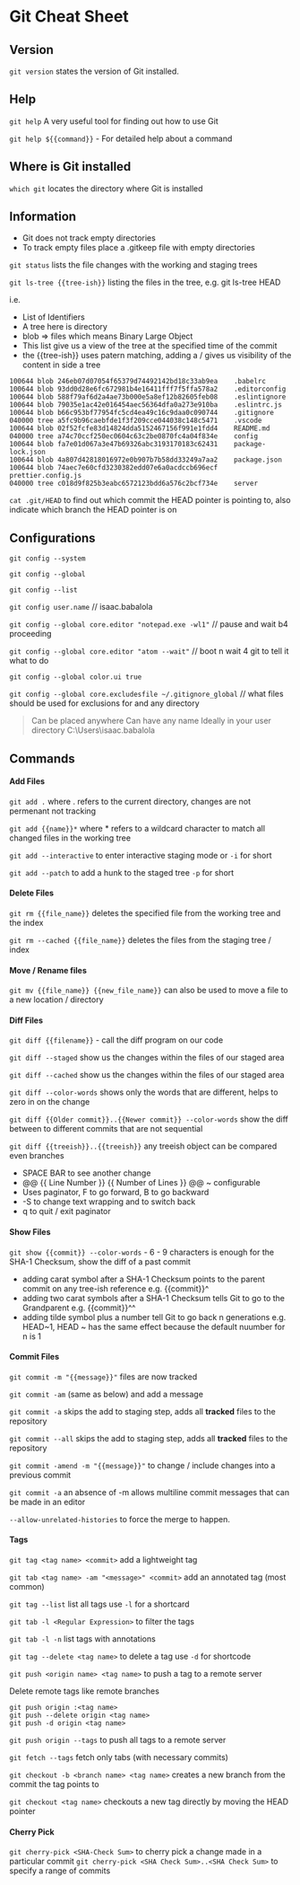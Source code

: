 # Git Cheat Sheet

## Version
`git version`  states the version of Git installed.

## Help 
`git help` A very useful tool for finding out how to use Git

`git help ${{command}}` - For detailed help about a command

## Where is Git installed
`which git`  locates the directory where Git is installed 

## Information
- Git does not track empty directories
- To track empty files place a .gitkeep file with empty directories
 
`git status` lists the file changes with the working and staging trees

`git ls-tree {{tree-ish}}` listing the files in the tree, e.g. git ls-tree HEAD

i.e.
-  List of Identifiers 
-  A tree here is directory
-  blob => files which means Binary Large Object
-  This list give us a view of the tree at the specified time of the commit
-  the {{tree-ish}} uses patern matching, adding a / gives us visibility of the content in side a tree

```
100644 blob 246eb07d07054f65379d74492142bd18c33ab9ea    .babelrc
100644 blob 93dd0d28e6fc672981b4e16411fff7f5ffa578a2    .editorconfig
100644 blob 588f79af6d2a4ae73b000e5a8ef12b82605feb08    .eslintignore
100644 blob 79035e1ac42e016454aec56364dfa0a273e910ba    .eslintrc.js
100644 blob b66c953bf77954fc5cd4ea49c16c9daa0c090744    .gitignore
040000 tree a5fc9b96caebfde1f3f209cce044038c148c5471    .vscode
100644 blob 02f52fcfe83d14824dda5152467156f991e1fdd4    README.md
040000 tree a74c70ccf250ec0604c63c2be0870fc4a04f834e    config
100644 blob fa7e01d067a3e47b69326abc3193170183c62431    package-lock.json
100644 blob 4a807d42818016972e0b907b7b58dd33249a7aa2    package.json
100644 blob 74aec7e60cfd3230382edd07e6a0acdccb696ecf    prettier.config.js
040000 tree c018d9f825b3eabc6572123bdd6a576c2bcf734e    server
```

`cat .git/HEAD` to find out which commit the HEAD pointer is pointing to, also indicate which branch the HEAD pointer is on

## Configurations 
`git config --system`

`git config --global`

`git config --list`

`git config user.name` // isaac.babalola

`git config --global core.editor "notepad.exe -wl1"` // pause and wait b4 proceeding

`git config --global core.editor "atom --wait"` // boot n wait 4 git to tell it what to do

`git config --global color.ui true`

`git config --global core.excludesfile ~/.gitignore_global` // what files should be used for exclusions for and any directory

> Can be placed anywhere 
> Can have any name
> Ideally in your user directory C:\Users\isaac.babalola

## Commands

#### Add Files
`git add .` where . refers to the current directory, changes are not permenant not tracking

`git add {{name}}*` where * refers to a wildcard character to match all changed files in the working tree 

`git add --interactive` to enter interactive staging mode or `-i` for short

`git add --patch` to add a hunk to the staged tree `-p` for short

#### Delete Files
`git rm {{file_name}}`   deletes the specified file from the working tree and the index

`git rm --cached {{file_name}}` deletes the files from the staging tree / index

#### Move / Rename files
`git mv {{file_name}} {{new_file_name}}` can also be used to move a file to a new location / directory

#### Diff Files
`git diff {{filename}}` - call the diff program on our code

`git diff --staged` show us the changes within the files of our staged area

`git diff --cached` show us the changes within the files of our staged area

`git diff --color-words` shows only the words that are different, helps to zero in on the change

`git diff {{Older commit}}..{{Newer commit}} --color-words` show the diff between to different commits that are not sequential

`git diff {{treeish}}..{{treeish}}` any treeish object can be compared even branches

- SPACE BAR to see another change
- @@ {{ Line Number }} {{ Number of Lines }} @@ ~ configurable
- Uses paginator, F to go forward, B to go backward
- -S to change text wrapping and to switch back
- q to quit / exit paginator

#### Show Files
`git show {{commit}} --color-words` - 6 - 9 characters is enough for the SHA-1 Checksum, show the diff of a past commit

- adding carat symbol after a SHA-1 Checksum points to the parent commit on any tree-ish reference e.g. {{commit}}^
- adding two carat symbols after a SHA-1 Checksum tells Git to go to the Grandparent e.g. {{commit}}^^
- adding tilde symbol plus a number tell Git to go back n generations e.g. HEAD~1, HEAD ~ has the same effect because the default nuumber for n is 1

#### Commit Files
`git commit -m "{{message}}"`  files are now tracked

`git commit -am` (same as below) and add a message

`git commit -a` skips the add to staging step, adds all __tracked__ files to the repository

`git commit --all` skips the add to staging step, adds all __tracked__ files to the repository

`git commit -amend -m "{{message}}"` to change / include changes into a previous commit

`git commit -a` an absence of -m allows multiline commit messages that can be made in an editor

`--allow-unrelated-histories` to force the merge to happen.

#### Tags

`git tag <tag name> <commit>` add a lightweight tag

`git tab <tag name> -am "<message>" <commit>` add an annotated tag (most common)

`git tag --list` list all tags use `-l` for a shortcard 

`git tab -l <Regular Expression>` to filter the tags

`git tab -l -n` list tags with annotations

`git tag --delete <tag name>` to delete a tag use `-d` for shortcode

`git push <origin name> <tag name>` to push a tag to a remote server

Delete remote tags like remote branches

```
git push origin :<tag name>
git push --delete origin <tag name>
git push -d origin <tag name>
```

`git push origin --tags` to push all tags to a remote server

`git fetch --tags` fetch only tabs (with necessary commits)

`git checkout -b <branch name> <tag name>` creates a new branch from the commit the tag points to

`git checkout <tag name>` checkouts a new tag directly by moving the HEAD pointer

#### Cherry Pick
`git cherry-pick <SHA-Check Sum>` to cherry pick a change made in a particular commit
`git cherry-pick <SHA Check Sum>..<SHA Check Sum>` to specify a range of commits